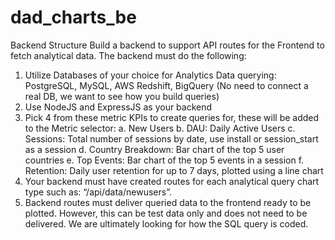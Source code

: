 # dad_charts_be
Backend Structure
Build a backend to support API routes for the Frontend to fetch analytical data.
The backend must do the following:
1. Utilize Databases of your choice for Analytics Data querying: PostgreSQL, MySQL, AWS
Redshift, BigQuery (No need to connect a real DB, we want to see how you build
queries)
2. Use NodeJS and ExpressJS as your backend
3. Pick 4 from these metric KPIs to create queries for, these will be added to the Metric
selector:
a. New Users
b. DAU: Daily Active Users
c. Sessions: Total number of sessions by date, use install or session_start as a
session
d. Country Breakdown: Bar chart of the top 5 user countries
e. Top Events: Bar chart of the top 5 events in a session
f. Retention: Daily user retention for up to 7 days, plotted using a line chart
4. Your backend must have created routes for each analytical query chart type such as:
“/api/data/newusers”.
5. Backend routes must deliver queried data to the frontend ready to be plotted. However,
this can be test data only and does not need to be delivered. We are ultimately looking
for how the SQL query is coded.
